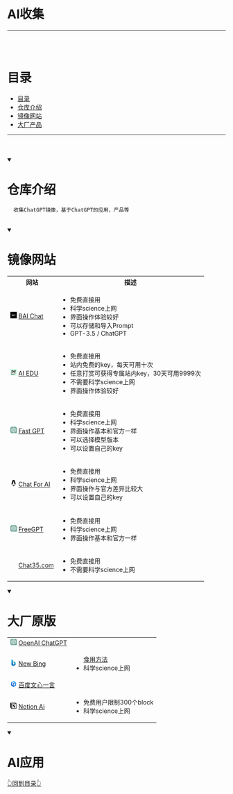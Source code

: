 # AI收集

<hr/>
<br/><br/>

# 目录

- [目录](#目录)
- [仓库介绍](#仓库介绍)
- [镜像网站](#镜像网站)
- [大厂产品](#大厂产品)

<hr><br/><br/>



<details open="open">
  <summary><h1>仓库介绍</h1></summary>

```
  收集ChatGPT镜像，基于ChatGPT的应用，产品等
  
```

</details>

<details open="open">
  <summary><h1>镜像网站</h1></summary>

<table>
    <th>网站</th>
    <th>描述</th>
    <tr>
        <td>
            <div>
                <img src="./icon/BAIChat.png" width="15"; height="15">
                <a   href="https://chatbot.theb.ai/">BAI Chat</a>
            </div>
        </td>
        <td>
            <ul style="list-style-type: disc;">
                <li>免费直接用</li>
                <li>科学science上网</li>
                <li>界面操作体验较好</li>
                <li>可以存储和导入Prompt</li>
                <li>GPT-3.5 / ChatGPT</li>
            </ul>
        </td> 
    </tr>
    <tr>
        <td>
            <div>
                <img src="./icon/AIEDU.png" width="15"; height="15">
                <a   href="https://chat.forchange.cn/">AI EDU</a>
            </div>
        </td>
        <td>
            <ul style="list-style-type: disc;">
                <li>免费直接用</li>
                <li>站内免费的key，每天可用十次</li>
                <li>任意打赏可获得专属站内key，30天可用9999次</li>
                <li>不需要科学science上网</li>
                <li>界面操作体验较好</li>
            </ul>
        </td> 
    </tr>
    <tr>
        <td>
            <div>
                <img src="./icon/FastGPT.png" width="15"; height="15">
                <a   href="https://fastgpt.app/">Fast GPT</a>
            </div>
        </td>
        <td>
            <ul style="list-style-type: disc;">
                <li>免费直接用</li>
                <li>科学science上网</li>
                <li>界面操作基本和官方一样</li>
                <li>可以选择模型版本</li>
                <li>可以设置自己的key</li>
            </ul>
        </td> 
    </tr>
    <tr>
        <td>
            <div>
                <img src="./icon/ChatForAI.png" width="15"; height="15">
                <a   href="https://chatforai.com/">Chat For AI</a>
            </div>
        </td>
        <td>
            <ul style="list-style-type: disc;">
                <li>免费直接用</li>
                <li>科学science上网</li>
                <li>界面操作与官方差异比较大</li>
                <li>可以设置自己的key</li>
            </ul>
        </td> 
    </tr>
    <tr>
        <td>
            <div>
                <img src="./icon/FreeGPT.png" width="15"; height="15">
                <a   href="https://freegpt.one/">FreeGPT</a>
            </div>
        </td>
        <td>
            <ul style="list-style-type: disc;">
                <li>免费直接用</li>
                <li>科学science上网</li>
                <li>界面操作基本和官方一样</li>
            </ul>
        </td> 
    </tr>
    <tr>
        <td>
            <div>
                <img src="./icon/Chat35.ico" width="15"; height="15">
                <a   href="https://chat35.com/chat">Chat35.com</a>
            </div>
        </td>
        <td>
            <ul style="list-style-type: disc;">
                <li>免费直接用</li>
                <li>不需要科学science上网</li>
            </ul>
        </td> 
    </tr>
</table> 
</details>


<details open="open">
<summary><h1>大厂原版</h1></summary>
<table>
    <tr>
        <td>
            <div>
                <img src="./icon/FreeGPT.png" width="15"; height="15">
                <a   href="https://chat.openai.com/">OpenAI ChatGPT</a>
            </div>
        </td>
        <td>
        </td> 
    </tr>
    <tr>
        <td>
            <div>
                <img src="./icon/Bing.jfif" width="15"; height="15">
                <a   href="https://www.bing.com/new">New Bing</a>
            </div>
        </td>
        <td>
            <ul style="list-style-type: disc;">
                <a   href="https://zhuanlan.zhihu.com/p/612921275">食用方法</a>
                <li>科学science上网</li>
            </ul>
        </td> 
    </tr>
    <tr>
        <td>
            <div>
                <img src="./icon/文心一言.ico" width="15"; height="15">
                <a   href="https://yiyan.baidu.com/welcome">百度文心一言</a>
            </div>
        </td>
        <td>
            <ul style="list-style-type: disc;">
            </ul>
        </td> 
    </tr>
    <tr>
        <td>
            <div>
                <img src="icon/Notion.jfif" width="15"; height="15">
                <a   href="https://www.notion.so/product/ai">Notion Ai</a>
            </div>
        </td>
        <td>
            <ul style="list-style-type: disc;">
                <li>免费用户限制300个block</li>
                <li>科学science上网</li>
            </ul>
        </td> 
    </tr>
</table> 

</details>

<details open="open">
<summary><h1>AI应用</h1></summary>


</details>


[👆回到目录👆](#目录)
